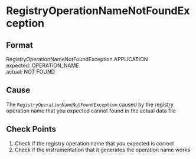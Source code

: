 # RegistryOperationNameNotFoundException

## Format
RegistryOperationNameNotFoundException APPLICATION<br/>
expected: OPERATION_NAME<br/>
actual: NOT FOUND

## Cause
The `RegistryOperationNameNotFoundException` caused by the registry operation name that you expected cannot found in the actual data file

## Check Points
1. Check if the registry operation name that you expected is correct
2. Check if the instrumentation that it generates the operation name works